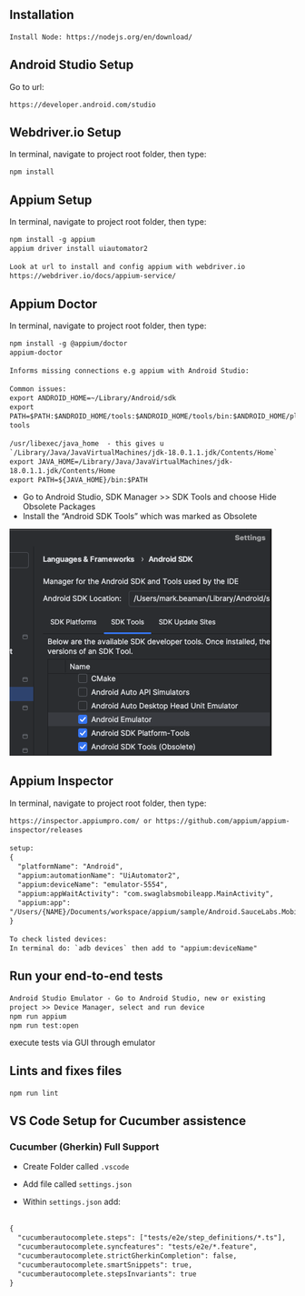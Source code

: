 ## Installation
```
Install Node: https://nodejs.org/en/download/
```

## Android Studio Setup
Go to url:
```
https://developer.android.com/studio
```

## Webdriver.io Setup
In terminal, navigate to project root folder, then type:
```
npm install
```

## Appium Setup
In terminal, navigate to project root folder, then type:
```
npm install -g appium
appium driver install uiautomator2

Look at url to install and config appium with webdriver.io
https://webdriver.io/docs/appium-service/
```

## Appium Doctor
In terminal, navigate to project root folder, then type:
```
npm install -g @appium/doctor
appium-doctor

Informs missing connections e.g appium with Android Studio:

Common issues:
export ANDROID_HOME=~/Library/Android/sdk
export PATH=$PATH:$ANDROID_HOME/tools:$ANDROID_HOME/tools/bin:$ANDROID_HOME/platform-tools

/usr/libexec/java_home  - this gives u `/Library/Java/JavaVirtualMachines/jdk-18.0.1.1.jdk/Contents/Home`
export JAVA_HOME=/Library/Java/JavaVirtualMachines/jdk-18.0.1.1.jdk/Contents/Home
export PATH=${JAVA_HOME}/bin:$PATH
```
- Go to Android Studio, SDK Manager >> SDK Tools and choose Hide Obsolete Packages
- Install the “Android SDK Tools” which was marked as Obsolete

![screenshot](./readme-images/obsoleteSDK.png)


## Appium Inspector
In terminal, navigate to project root folder, then type:
```
https://inspector.appiumpro.com/ or https://github.com/appium/appium-inspector/releases

setup:
{
  "platformName": "Android",
  "appium:automationName": "UiAutomator2",
  "appium:deviceName": "emulator-5554",
  "appium:appWaitActivity": "com.swaglabsmobileapp.MainActivity",
  "appium:app": "/Users/{NAME}/Documents/workspace/appium/sample/Android.SauceLabs.Mobile.Sample.app.2.7.1.apk"
}

To check listed devices:
In terminal do: `adb devices` then add to "appium:deviceName"
```


## Run your end-to-end tests
```
Android Studio Emulator - Go to Android Studio, new or existing project >> Device Manager, select and run device
npm run appium
npm run test:open
```
execute tests via GUI through emulator


## Lints and fixes files
```
npm run lint
```

## VS Code Setup for Cucumber assistence

### Cucumber (Gherkin) Full Support

- Create Folder called `.vscode`

- Add file called `settings.json`

- Within `settings.json` add:
```

{
  "cucumberautocomplete.steps": ["tests/e2e/step_definitions/*.ts"],
  "cucumberautocomplete.syncfeatures": "tests/e2e/*.feature",
  "cucumberautocomplete.strictGherkinCompletion": false,
  "cucumberautocomplete.smartSnippets": true,
  "cucumberautocomplete.stepsInvariants": true
}
```
